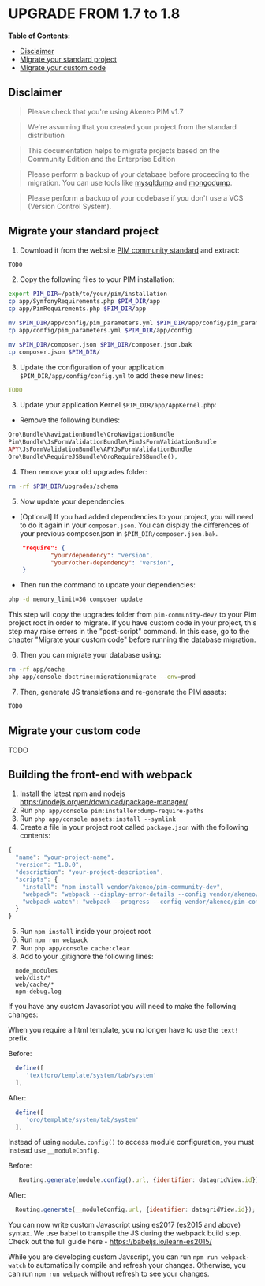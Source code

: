 # UPGRADE FROM 1.7 to 1.8

<!-- START doctoc generated TOC please keep comment here to allow auto update -->
<!-- DON'T EDIT THIS SECTION, INSTEAD RE-RUN doctoc TO UPDATE -->
**Table of Contents:**

- [Disclaimer](#disclaimer)
- [Migrate your standard project](#migrate-your-standard-project)
- [Migrate your custom code](#migrate-your-custom-code)

<!-- END doctoc generated TOC please keep comment here to allow auto update -->
<!-- To update this content, execute `doctoc UPGRADE-1.7.md --title '**Table of Contents:**' --maxlevel 3` -->

## Disclaimer

> Please check that you're using Akeneo PIM v1.7

> We're assuming that you created your project from the standard distribution

> This documentation helps to migrate projects based on the Community Edition and the Enterprise Edition

> Please perform a backup of your database before proceeding to the migration. You can use tools like [mysqldump](http://dev.mysql.com/doc/refman/5.1/en/mysqldump.html) and [mongodump](http://docs.mongodb.org/manual/reference/program/mongodump/).

> Please perform a backup of your codebase if you don't use a VCS (Version Control System).


## Migrate your standard project

1. Download it from the website [PIM community standard](http://www.akeneo.com/download/) and extract:

```bash
TODO
```

2. Copy the following files to your PIM installation:

```bash
export PIM_DIR=/path/to/your/pim/installation
cp app/SymfonyRequirements.php $PIM_DIR/app
cp app/PimRequirements.php $PIM_DIR/app

mv $PIM_DIR/app/config/pim_parameters.yml $PIM_DIR/app/config/pim_parameters.yml.bak
cp app/config/pim_parameters.yml $PIM_DIR/app/config

mv $PIM_DIR/composer.json $PIM_DIR/composer.json.bak
cp composer.json $PIM_DIR/
```

3. Update the configuration of your application `$PIM_DIR/app/config/config.yml` to add these new lines:

```YAML
TODO
```

3. Update your application Kernel `$PIM_DIR/app/AppKernel.php`:

* Remove the following bundles:

```PHP
Oro\Bundle\NavigationBundle\OroNavigationBundle
Pim\Bundle\JsFormValidationBundle\PimJsFormValidationBundle
APY\JsFormValidationBundle\APYJsFormValidationBundle
Oro\Bundle\RequireJSBundle\OroRequireJSBundle(),
```

4. Then remove your old upgrades folder:

```bash
rm -rf $PIM_DIR/upgrades/schema
```

5. Now update your dependencies:

* [Optional] If you had added dependencies to your project, you will need to do it again in your `composer.json`.
  You can display the differences of your previous composer.json in `$PIM_DIR/composer.json.bak`.

```JSON
    "require": {
            "your/dependency": "version",
            "your/other-dependency": "version",
    }
```

* Then run the command to update your dependencies:

```bash
php -d memory_limit=3G composer update
```

This step will copy the upgrades folder from `pim-community-dev/` to your Pim project root in order to migrate.
If you have custom code in your project, this step may raise errors in the "post-script" command.
In this case, go to the chapter "Migrate your custom code" before running the database migration.

6. Then you can migrate your database using:

```bash
rm -rf app/cache
php app/console doctrine:migration:migrate --env=prod
```

7. Then, generate JS translations and re-generate the PIM assets:

```bash
TODO
```

## Migrate your custom code

TODO

## Building the front-end with webpack

1. Install the latest npm and nodejs https://nodejs.org/en/download/package-manager/
2. Run `php app/console pim:installer:dump-require-paths`
3. Run `php app/console assets:install --symlink`
4. Create a file in your project root called `package.json` with the following contents:

```js
{
  "name": "your-project-name",
  "version": "1.0.0",
  "description": "your-project-description",
  "scripts": {
    "install": "npm install vendor/akeneo/pim-community-dev",
    "webpack": "webpack --display-error-details --config vendor/akeneo/pim-community-dev/webpack.config.js --progress --display-modules",
    "webpack-watch": "webpack --progress --config vendor/akeneo/pim-community-dev/webpack.config.js --watch"
  }
}
```

5. Run `npm install` inside your project root
6. Run `npm run webpack`
7. Run `php app/console cache:clear`
8. Add to your .gitignore the following lines:

```
  node_modules
  web/dist/*
  web/cache/*
  npm-debug.log
```

If you have any custom Javascript you will need to make the following changes:

When you require a html template, you no longer have to use the `text!` prefix.

Before:

```javascript
  define([
     'text!oro/template/system/tab/system'
  ],
```

After:
```javascript
  define([
     'oro/template/system/tab/system'
  ],
```

Instead of using `module.config()` to access module configuration, you must instead use `__moduleConfig`.

Before:
```javascript
   Routing.generate(module.config().url, {identifier: datagridView.id});
```

After:
  ```javascript
    Routing.generate(__moduleConfig.url, {identifier: datagridView.id});
  ```

You can now write custom Javascript using es2017 (es2015 and above) syntax. We use babel to transpile the JS during the webpack build step. Check out the full guide here - https://babeljs.io/learn-es2015/

While you are developing custom Javscript, you can run `npm run webpack-watch` to automatically compile and refresh your changes. Otherwise, you can run `npm run webpack` without refresh to see your changes.
